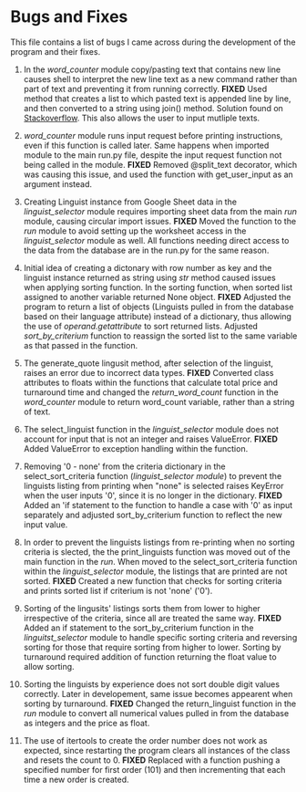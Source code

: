 # <a name="bugs-and-fixes"></a>Bugs and Fixes
This file contains a list of bugs I came across during the development of the program and their fixes.

1. In the *word_counter* module copy/pasting text that contains new line causes shell to interpret the new line text as a new command rather than part of text and preventing it from running correctly.
__FIXED__ Used method that creates a list to which pasted text is appended line by line, and then converted to a string using join() method. Solution found on [Stackoverflow](https://stackoverflow.com/questions/34889012/how-to-paste-multiple-lines-of-text-into-python-input). This also allows the user to input mutliple texts.

2. *word_counter* module runs input request before printing instructions, even if this function is called later. Same happens when imported module to the main run.py file, despite the input request function not being called in the module.
__FIXED__ Removed @split_text decorator, which was causing this issue, and used the function with get_user_input as an argument instead.

3. Creating Linguist instance from Google Sheet data in the *linguist_selector* module requires importing sheet data from the main *run* module, causing circular import issues.
__FIXED__ Moved the function to the *run* module to avoid setting up the worksheet access in the *linguist_selector* module as well. All functions needing direct access to the data from the database are in the run.py for the same reason.

4. Initial idea of creating a dictonary with row number as key and the linguist instance returned as string using *str* method caused issues when applying sorting function. In the sorting function, when sorted list assigned to another variable returned None object.
__FIXED__ Adjusted the program to return a list of objects (Linguists pulled in from the database based on their language attribute) instead of a dictionary, thus allowing the use of *operand.getattribute* to sort returned lists. 
Adjusted *sort_by_criterium* function to reassign the sorted list to the same variable as that passed in the function.

5. The generate_quote lingusit method, after selection of the linguist, raises an error due to incorrect data types. 
__FIXED__ Converted class attributes to floats within the functions that calculate total price and turnaround time and changed the *return_word_count* function in the *word_counter* module to return word_count variable, rather than a string of text. 

6. The select_linguist function in the *linguist_selector* module does not account for input that is not an integer and raises ValueError. 
__FIXED__ Added ValueError to exception handling within the function.

7. Removing '0 - none' from the criteria dictionary in the select_sort_criteria function (*linguist_selector module*) to prevent the linguists listing from printing when "none" is selected raises KeyError when the user inputs '0', since it is no longer in the dictionary.
__FIXED__ Added an 'if statement to the function to handle a case with '0' as input separately and adjusted sort_by_criterium function to reflect the new input value. 

8. In order to prevent the linguists listings from re-printing when no sorting criteria is slected, the the print_linguists function was moved out of the main function in the  *run*. When moved to the select_sort_criteria function within the *linguist_selector* module, the listings that are printed are not sorted. 
__FIXED__ Created a new function that checks for sorting criteria and prints sorted list if criterium is not 'none' ('0').

9. Sorting of the lingusits' listings sorts them from lower to higher irrespective of the criteria, since all are treated the same way. 
__FIXED__ Added an if statement to the sort_by_criterium function in the *linguitst_selector* module to handle specific sorting criteria and reversing sorting for those that require sorting from higher to lower. Sorting by turnaround required addition of function returning the float value to allow sorting.

10. Sorting the linguists by experience does not sort double digit values correctly. Later in developement, same issue becomes appearent when sorting by turnaround.
__FIXED__ Changed the return_linguist function in the *run* module to convert all numerical values pulled in from the database as integers and the price as float.

11. The use of itertools to create the order number does not work as expected, since restarting the program clears all instances of the class and resets the count to 0. 
__FIXED__ Replaced with a function pushing a specified number for first order (101) and then incrementing that each time a new order is created.
